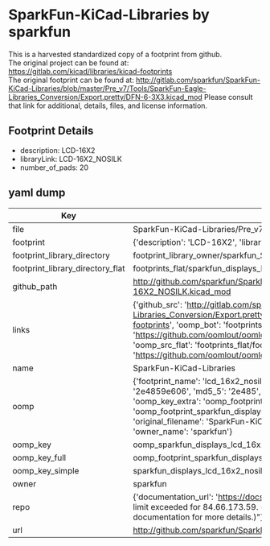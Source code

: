 # SparkFun-KiCad-Libraries by sparkfun  
This is a harvested standardized copy of a footprint from github.  
The original project can be found at:  
https://gitlab.com/kicad/libraries/kicad-footprints  
The original footprint can be found at:
http://gitlab.com/sparkfun/SparkFun-KiCad-Libraries/blob/master/Pre_v7/Tools/SparkFun-Eagle-Libraries_Conversion/Export.pretty/DFN-6-3X3.kicad_mod
Please consult that link for additional, details, files, and license information.  
## Footprint Details
* description: LCD-16X2  
* libraryLink: LCD-16X2_NOSILK  
* number_of_pads: 20  
## yaml dump  
| Key | Value |  
| --- | --- |  
| file | SparkFun-KiCad-Libraries/Pre_v7/Footprints/Displays.pretty/LCD-16X2_NOSILK.kicad_mod |  
| footprint | {'description': 'LCD-16X2', 'libraryLink': 'LCD-16X2_NOSILK', 'number_of_pads': 20} |  
| footprint_library_directory | footprint_library_owner/sparkfun_SparkFun-KiCad-Libraries |  
| footprint_library_directory_flat | footprints_flat/sparkfun_displays_lcd_16x2_nosilk/working |  
| github_path | http://github.com/sparkfun/SparkFun-KiCad-Libraries/blob/master/Pre_v7/Footprints/Displays.pretty/LCD-16X2_NOSILK.kicad_mod |  
| links | {'github_src': 'http://gitlab.com/sparkfun/SparkFun-KiCad-Libraries/blob/master/Pre_v7/Tools/SparkFun-Eagle-Libraries_Conversion/Export.pretty/DFN-6-3X3.kicad_mod', 'github_src_repo': 'https://gitlab.com/kicad/libraries/kicad-footprints', 'oomp_bot': 'footprints/sparkfun_displays_lcd_16x2_nosilk/working', 'oomp_bot_github': 'https://github.com/oomlout/oomlout_oomp_footprint_bot/tree/main/footprints/sparkfun_displays_lcd_16x2_nosilk/working', 'oomp_src_flat': 'footprints_flat/footprints_flat/sparkfun_displays_lcd_16x2_nosilk/working', 'oomp_src_flat_github': 'https://github.com/oomlout/oomlout_oomp_footprint_src/tree/main/footprints_flat/sparkfun_displays_lcd_16x2_nosilk/working'} |  
| name | SparkFun-KiCad-Libraries |  
| oomp | {'footprint_name': 'lcd_16x2_nosilk', 'library_name': 'displays', 'md5': '2e4859e6067b9884702f484806984ec1', 'md5_10': '2e4859e606', 'md5_5': '2e485', 'md5_6': '2e4859', 'oomp_key': 'oomp_sparkfun_displays_lcd_16x2_nosilk', 'oomp_key_extra': 'oomp_footprint_sparkfun_displays_lcd_16x2_nosilk', 'oomp_key_full': 'oomp_footprint_sparkfun_displays_lcd_16x2_nosilk_2e4859', 'oomp_key_simple': 'sparkfun_displays_lcd_16x2_nosilk', 'original_filename': 'SparkFun-KiCad-Libraries/Pre_v7/Footprints/Displays.pretty/LCD-16X2_NOSILK.kicad_mod', 'owner_name': 'sparkfun'} |  
| oomp_key | oomp_sparkfun_displays_lcd_16x2_nosilk |  
| oomp_key_full | oomp_footprint_sparkfun_displays_lcd_16x2_nosilk |  
| oomp_key_simple | sparkfun_displays_lcd_16x2_nosilk |  
| owner | sparkfun |  
| repo | {'documentation_url': 'https://docs.github.com/rest/overview/resources-in-the-rest-api#rate-limiting', 'message': "API rate limit exceeded for 84.66.173.59. (But here's the good news: Authenticated requests get a higher rate limit. Check out the documentation for more details.)"} |  
| url | http://github.com/sparkfun/SparkFun-KiCad-Libraries |  

